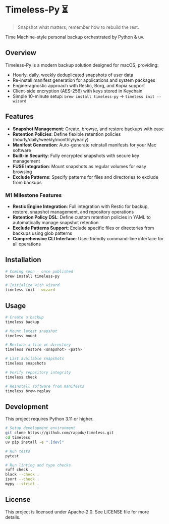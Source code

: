 # Timeless-Py ⏳

> Snapshot what matters, remember how to rebuild the rest.

Time Machine-style personal backup orchestrated by Python & uv.

## Overview

Timeless-Py is a modern backup solution designed for macOS, providing:

- Hourly, daily, weekly deduplicated snapshots of user data
- Re-install manifest generation for applications and system packages
- Engine-agnostic approach with Restic, Borg, and Kopia support
- Client-side encryption (AES-256) with keys stored in Keychain
- Simple 10-minute setup: `brew install timeless-py` → `timeless init --wizard`

## Features

- **Snapshot Management**: Create, browse, and restore backups with ease
- **Retention Policies**: Define flexible retention policies (hourly/daily/weekly/monthly/yearly)
- **Manifest Generation**: Auto-generate reinstall manifests for your Mac software
- **Built-in Security**: Fully encrypted snapshots with secure key management
- **FUSE Integration**: Mount snapshots as regular volumes for easy browsing
- **Exclude Patterns**: Specify patterns for files and directories to exclude from backups

### M1 Milestone Features

- **Restic Engine Integration**: Full integration with Restic for backup, restore, snapshot management, and repository operations
- **Retention Policy DSL**: Define custom retention policies in YAML to automatically manage snapshot retention
- **Exclude Patterns Support**: Exclude specific files or directories from backups using glob patterns
- **Comprehensive CLI Interface**: User-friendly command-line interface for all operations

## Installation

```bash
# Coming soon - once published
brew install timeless-py

# Initialize with wizard
timeless init --wizard
```

## Usage

```bash
# Create a backup
timeless backup

# Mount latest snapshot
timeless mount

# Restore a file or directory
timeless restore <snapshot> <path>

# List available snapshots
timeless snapshots

# Verify repository integrity
timeless check

# Reinstall software from manifests
timeless brew-replay
```

## Development

This project requires Python 3.11 or higher.

```bash
# Setup development environment
git clone https://github.com/rappdw/timeless.git
cd timeless
uv pip install -e ".[dev]"

# Run tests
pytest

# Run linting and type checks
ruff check .
black --check .
isort --check .
mypy --strict .
```

## License

This project is licensed under Apache-2.0. See LICENSE file for more details.

